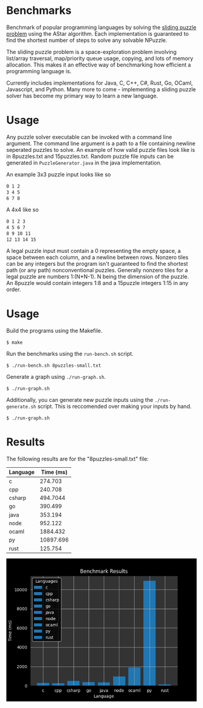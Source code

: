 # Benchmarks

Benchmark of popular programming languages by solving the [sliding puzzle problem](https://en.wikipedia.org/wiki/15_puzzle) using the AStar algorithm.
Each implementation is guaranteed to find the shortest number of steps to solve any solvable NPuzzle. 

The sliding puzzle problem is a space-exploration problem involving list/array traversal, map/priority queue usage, copying, and lots of memory allocation. This makes it an effective way of benchmarking how efficient a programming language is.

Currently includes implementations for Java, C, C++, C#, Rust, Go, OCaml, Javascript, and Python. Many more to come - implementing a sliding puzzle solver has become my primary way to learn a new language. 

# Usage
Any puzzle solver executable can be invoked with a command line argument. The command line argument is a path to a file containing newline seperated puzzles to solve.
An example of how valid puzzle files look like is in 8puzzles.txt and 15puzzles.txt. Random puzzle file inputs can be generated in `PuzzleGenerator.java` in the java implementation.

An example 3x3 puzzle input looks like so
```
0 1 2
3 4 5
6 7 8
```

A 4x4 like so
```
0 1 2 3
4 5 6 7
8 9 10 11
12 13 14 15
```

A legal puzzle input must contain a 0 representing the empty space, a space between each column, and a newline between rows. Nonzero tiles can be any integers but the program isn't guaranteed to find the shortest path (or any path) nonconventional puzzles. Generally nonzero tiles for a legal puzzle are numbers 1:(N*N-1). N being the dimension of the puzzle. An 8puzzle would contain integers 1:8 and a 15puzzle integers 1:15 in any order.

# Usage

Build the programs using the Makefile.

```shell
$ make
```

Run the benchmarks using the `run-bench.sh` script.

```shell
$ ./run-bench.sh 8puzzles-small.txt
```

Generate a graph using `./run-graph.sh`.

```shell
$ ./run-graph.sh
```

Additionally, you can generate new puzzle inputs using the `./run-generate.sh` script. This is reccomended over making your inputs by hand.

```shell
$ ./run-graph.sh
```


# Results

The following results are for the "8puzzles-small.txt" file:

| Language | Time (ms)      |
|-----------------------|------------------|
| c                     | 274.703          |
| cpp                   | 240.708          |
| csharp                | 494.7044 |
| go                    | 390.499          |
| java                  | 353.194 |
| node                  | 952.122 |
| ocaml                 | 1884.432     |
| py                    | 10897.696 |
| rust                  | 125.754 |

![alt text](/graph.png)


